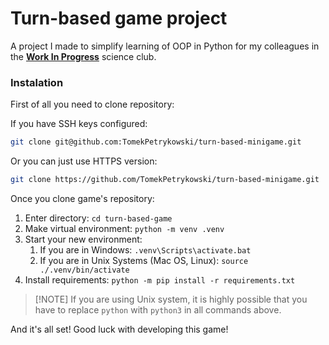 # Turn-based game project

A project I made to simplify learning of OOP in Python for my colleagues in the [**Work In Progress**](https://wip-ug.web.app/) science club.

### Instalation

First of all you need to clone repository:

If you have SSH keys configured:

```bash
git clone git@github.com:TomekPetrykowski/turn-based-minigame.git
```

Or you can just use HTTPS version:

```bash
git clone https://github.com/TomekPetrykowski/turn-based-minigame.git
```

Once you clone game's repository:

1. Enter directory: `cd turn-based-game`
2. Make virtual environment: `python -m venv .venv`
3. Start your new environment:
   1. If you are in Windows: `.venv\Scripts\activate.bat`
   2. If you are in Unix Systems (Mac OS, Linux): `source ./.venv/bin/activate`
4. Install requirements: `python -m pip install -r requirements.txt`

> [!NOTE] If you are using Unix system, it is highly possible that you have to replace `python` with `python3` in all commands above.

And it's all set! Good luck with developing this game!
